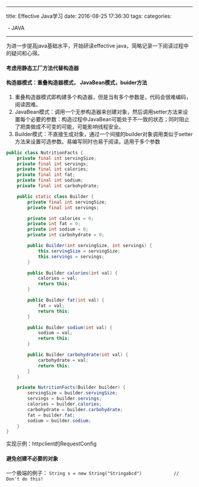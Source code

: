 -----
title: Effective Java学习
date: 2016-08-25 17:36:30
tags: 
categories: 

​	- JAVA

-----

为进一步提高java基础水平，开始研读effective java，简略记录一下阅读过程中的疑问和心得。

<!-- more -->

#### 考虑用静态工厂方法代替构造器


#### 构造器模式：重叠构造器模式， JavaBean模式，buider方法

1. 重叠构造器模式即构建多个构造器，但是当有多个参数是，代码会很难编码，阅读困难。
2. JavaBean模式：调用一个无参构造器来创建对象，然后调用setter方法来设置每个必要的参数：构造过程中JavaBean可能处于不一致的状态；同时阻止了把类做成不可变的可能，可能影响线程安全。
3. Builder模式：不直接生成对象，通过一个间接的builder对象调用类似于setter方法来设置可选参数。易编写同时也易于阅读。适用于多个参数

``` Java
public class NutritionFacts {
    private final int servingSize;
    private final int servings;
    private final int calories;
    private final int fat;
    private final int sodium;
    private final int carbohydrate;

    public static class Builder {
        private final int servingSize;
        private final int servings;

        private int calories = 0;
        private int fat = 0;
        private int sodium = 0;
        private int carbohydrate = 0;

        public Builder(int servingSize, int servings) {
            this.servingSize = servingSize;
            this.servings = servings;
        }

        public Builder calories(int val) {
            calories = val;
            return this;
        }

        public Builder fat(int val) {
            fat = val;
            return this;
        }

        public Builder sodium(int val) {
            sodium = val;
            return this;
        }

        public Builder carbohydrate(int val) {
            carbohydrate = val;
            return this;
        }
    }

    private NutritionFacts(Builder builder) {
        servingSize = builder.servingSize;
        servings = builder.servings;
        calories = builder.calories;
        carbohydrate = builder.carbohydrate;
        fat = builder.fat;
        sodium = builder.sodium;
    }
}
```

实现示例：httpclient的RequestConfig

#### 避免创建不必要的对象

一个极端的例子：
`String s = new String("Stringabcd")            // Don't do this!`

